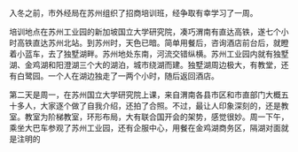 入冬之前，市外经局在苏州组织了招商培训班，经争取有幸学习了一周。

培训地点在苏州工业园的新加坡国立大学研究院，凑巧渭南有直达高铁，遂七个小时高铁直达苏州北站。到苏州时，天色已暗。简单用餐后，咨询酒店前台后，就瞪着小蓝车，去了独墅湖畔。苏州地处东南，河流交错纵横。苏州工业园内就有独墅湖、金鸡湖和阳澄湖三个大的湖泊，城市绕湖而建。独墅湖周边极大，有教堂，还有白鹭园。一个人在湖边独走了一两个小时，随后返回酒店。

第二天是周一，在苏州国立大学研究院上课，来自渭南各县市区和市直部门大概五十多人，大家逐个做了自我介绍，还拍了合照。不过，最让人印象深刻的，还是教室。教室为阶梯教室，环形布局，大有联合国开会的架势，感觉很妙。周一下午，乘坐大巴车参观了苏州工业园，还有企服中心，用餐在金鸡湖商务区，隔湖对面就是注明的


